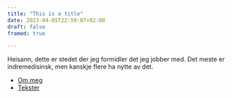 ```yaml
---
title: "This is a title"
date: 2023-04-05T22:59:07+02:00
draft: false
framed: true

---
```


Heisann, dette er stedet der jeg formidler det jeg jobber med. Det meste er indremedisinsk, men kanskje flere ha nytte av det. 

* [Om meg](/om)
* [Tekster](/posts)


